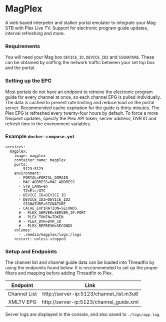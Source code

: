 # MagPlex 
A web based interpeter and stalker portal emulator to integrate your Mag STB with Plex Live TV. Support for electronic program guide updates, interval refreshing and more.

### Requirements
You will need your Mag box `DEVICE_ID`, `DEVICE_ID2` and `SIGNATURE`. These can be obtained by sniffing the network traffic between your set top box and the portal.

### Setting up the EPG
Most portals do not have an endpoint to retreive the electronic program guide for every channel at once, so each channel EPG is pulled individually. The data is cached to prevent rate limiting and reduce load on the portal server. Recommended cache expiration for the guide is thirty minutes. The Plex EPG is refreshed every twenty-four hours by default. To force a more frequent updates, specify the Plex API token, server address, DVR ID and refresh time in the environment variables.

### Example `docker-compose.yml`
```
services:
  magplex:
    image: magplex
    container_name: magplex
    ports:
      - 5123:5123
    environment:
      - PORTAL=PORTAL_DOMAIN
      - MAC_ADDRESS=MAC_ADDRESS
      - STB_LANG=en
      - TZ=Etc/UTC
      - DEVICE_ID=DEVICE_ID
      - DEVICE_ID2=DEVICE_ID2
      - SIGNATURE=SIGNATURE
      - CACHE_EXPIRATION=SECONDS
      # - PLEX_SERVER=SERVER_IP:PORT
      # - PLEX_TOKEN=TOKEN
      # - PLEX_DVR=DVR_ID
      # - PLEX_REFRESH=SECONDS
    volumes:
      - ./media/magplex/logs:/logs
    restart: unless-stopped
```

### Setup and Endpoints
The channel list and channel guide data can be loaded into Threadfin by using the endpoints found below. It is reccommended to set up the proper filters and mapping before adding Threadfin to Plex.

| Endpoint                 | Link                                        |
|:------------------------:|:-------------------------------------------:|
| Channel List             | http://server-ip:5123/channel_list.m3u8     |
| XMLTV EPG                | http://server-ip:5123/channel_guide.xml     |

Server logs are displayed in the console, and also saved to `./logs/app.log`.
